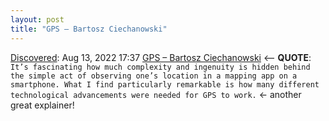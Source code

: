 ```yaml
---
layout: post
title: "GPS – Bartosz Ciechanowski"
---
```

[Discovered](http://rolandtanglao.com/2020/07/29/p1-blogthis-checkvist-list-links-to-blog/): Aug 13, 2022 17:37  [GPS – Bartosz Ciechanowski](https://ciechanow.ski/gps/) <-- **QUOTE**: `It’s fascinating how much complexity and ingenuity is hidden behind the simple act of observing one’s location in a mapping app on a smartphone. What I find particularly remarkable is how many different technological advancements were needed for GPS to work.` <- another great explainer!
